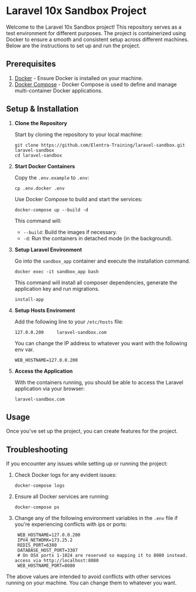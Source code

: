 # Laravel 10x Sandbox Project

Welcome to the Laravel 10x Sandbox project! This repository serves as a test environment for different purposes. The project is containerized using Docker to ensure a smooth and consistent setup across different machines. Below are the instructions to set up and run the project.

## Prerequisites

1. [Docker](https://www.docker.com/get-started) - Ensure Docker is installed on your machine.
2. [Docker Compose](https://docs.docker.com/compose/install/) - Docker Compose is used to define and manage multi-container Docker applications.

## Setup & Installation

1. **Clone the Repository**

   Start by cloning the repository to your local machine:

   ```
   git clone https://github.com/Elentra-Training/laravel-sandbox.git laravel-sandbox
   cd laravel-sandbox
   ```

2. **Start Docker Containers**

   Copy the `.env.example` to `.env`:

   ```
   cp .env.docker .env
   ```

   Use Docker Compose to build and start the services:

   ```
   docker-compose up --build -d
   ```

   This command will:

    - `--build`: Build the images if necessary.
    - `-d`: Run the containers in detached mode (in the background).


3. **Setup Laravel Environment**

    Go into the `sandbox_app` container and execute the installation command.

   ```
   docker exec -it sandbox_app bash
   ```

   This command will install all composer dependencies, generate the application key and run migrations.

   ```
   install-app
   ```

4. **Setup Hosts Enviroment**

   Add the following line to your `/etc/hosts` file:

   ```
   127.0.0.200     laravel-sandbox.com
   ```

   You can change the IP address to whatever you want with the following env var.

   ```properties
   WEB_HOSTNAME=127.0.0.200 
   ```

5. **Access the Application**

   With the containers running, you should be able to access the Laravel application via your browser:

   ```
   laravel-sandbox.com
   ```

## Usage

Once you've set up the project, you can create features for the project.

## Troubleshooting

If you encounter any issues while setting up or running the project:

1. Check Docker logs for any evident issues:

   ```
   docker-compose logs
   ```

2. Ensure all Docker services are running:

   ```
   docker-compose ps
   ```
   
3. Change any of the following environment variables in the `.env` file if you're experiencing conflicts with ips or ports:

   ```dotenv
    WEB_HOSTNAME=127.0.0.200
    IPV4_NETWORK=173.25.2
    REDIS_PORT=6380
    DATABASE_HOST_PORT=3307
    # On OSX ports 1-1024 are reserved so mapping it to 8080 instead. access via http://localhost:8080
    WEB_HOSTNAME_PORT=8080
   ```

The above values are intended to avoid conflicts with other services running on your machine. You can change them to whatever you want.
